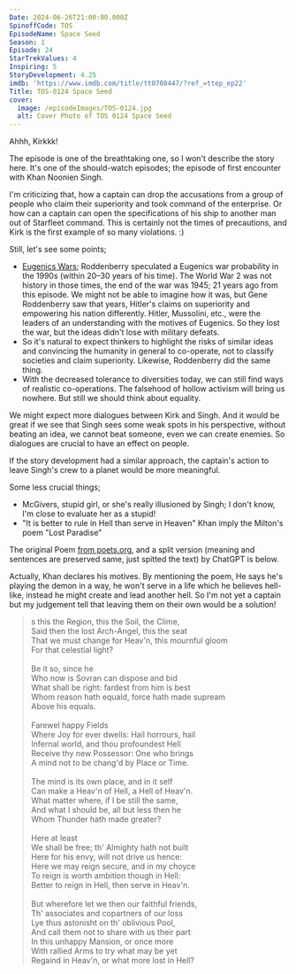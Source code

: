 ```yaml
---
Date: 2024-06-26T21:00:00.000Z
SpinoffCode: TOS
EpisodeName: Space Seed
Season: 1
Episode: 24
StarTrekValues: 4
Inspiring: 5
StoryDevelopment: 4.25
imdb: 'https://www.imdb.com/title/tt0708447/?ref_=ttep_ep22'
Title: TOS-0124 Space Seed
cover:
  image: /episodeImages/TOS-0124.jpg
  alt: Cover Photo of TOS 0124 Space Seed
---
```


Ahhh, Kirkkk!

The episode is one of the breathtaking one, so I won't describe the story here. It's one of the should-watch episodes; the episode of first encounter with Khan Noonien Singh.

I'm criticizing that, how a captain can drop the accusations from a group of people who claim their superiority and took command of the enterprise. Or how can a captain can open the specifications of his ship to another man out of Starfleet command. This is certainly not the times of precautions, and Kirk is the first example of so many violations. :)

Still, let's see some points;

* [Eugenics Wars](https://memory-alpha.fandom.com/wiki/Eugenics_Wars); Roddenberry speculated a Eugenics war probability in the 1990s (within 20–30 years of his time). The World War 2 was not history in those times, the end of the war was 1945; 21 years ago from this episode. We might not be able to imagine how it was, but Gene Roddenberry saw that years, Hitler's claims on superiority and empowering his nation differently. Hitler, Mussolini, etc., were the leaders of an understanding with the motives of Eugenics. So they lost the war, but the ideas didn't lose with military defeats.
* So it's natural to expect thinkers to highlight the risks of similar ideas and convincing the humanity in general to co-operate, not to classify societies and claim superiority. Likewise, Roddenberry did the same thing.
* With the decreased tolerance to diversities today, we can still find ways of realistic co-operations. The falsehood of hollow activism will bring us nowhere. But still we should think about equality.

We might expect more dialogues between Kirk and Singh. And it would be great if we see that Singh sees some weak spots in his perspective, without beating an idea, we cannot beat someone, even we can create enemies. So dialogues are crucial to have an effect on people.

If the story development had a similar approach, the captain's action to leave Singh's crew to a planet would be more meaningful.

Some less crucial things;

* McGivers, stupid girl, or she's really illusioned by Singh; I don't know, I'm close to evaluate her as a stupid!
* "It is better to rule in Hell than serve in Heaven" Khan imply the Milton's poem "Lost Paradise"

The original Poem [from poets.org](https://poets.org/poem/paradise-lost-book-i-lines-221-270), and a split version (meaning and sentences are preserved same, just spitted the text) by ChatGPT is below.

Actually, Khan declares his motives. By mentioning the poem, He says he's playing the demon in a way, he won't serve in a life which he believes hell-like, instead he might create and lead another hell. So I'm not yet a captain but my judgement tell that leaving them on their own would be a solution!

> s this the Region, this the Soil, the Clime,\
> Said then the lost Arch-Angel, this the seat\
> That we must change for Heav'n, this mournful gloom\
> For that celestial light?\
> \
> Be it so, since he\
> Who now is Sovran can dispose and bid\
> What shall be right: fardest from him is best\
> Whom reason hath equald, force hath made supream\
> Above his equals.\
> \
> Farewel happy Fields\
> Where Joy for ever dwells: Hail horrours, hail\
> Infernal world, and thou profoundest Hell\
> Receive thy new Possessor: One who brings\
> A mind not to be chang'd by Place or Time.\
> \
> The mind is its own place, and in it self\
> Can make a Heav'n of Hell, a Hell of Heav'n.\
> What matter where, if I be still the same,\
> And what I should be, all but less then he\
> Whom Thunder hath made greater?\
> \
> Here at least\
> We shall be free; th' Almighty hath not built\
> Here for his envy, will not drive us hence:\
> Here we may reign secure, and in my choyce\
> To reign is worth ambition though in Hell:\
> Better to reign in Hell, then serve in Heav'n.\
> \
> But wherefore let we then our faithful friends,\
> Th' associates and copartners of our loss\
> Lye thus astonisht on th' oblivious Pool,\
> And call them not to share with us their part\
> In this unhappy Mansion, or once more\
> With rallied Arms to try what may be yet\
> Regaind in Heav'n, or what more lost in Hell?
